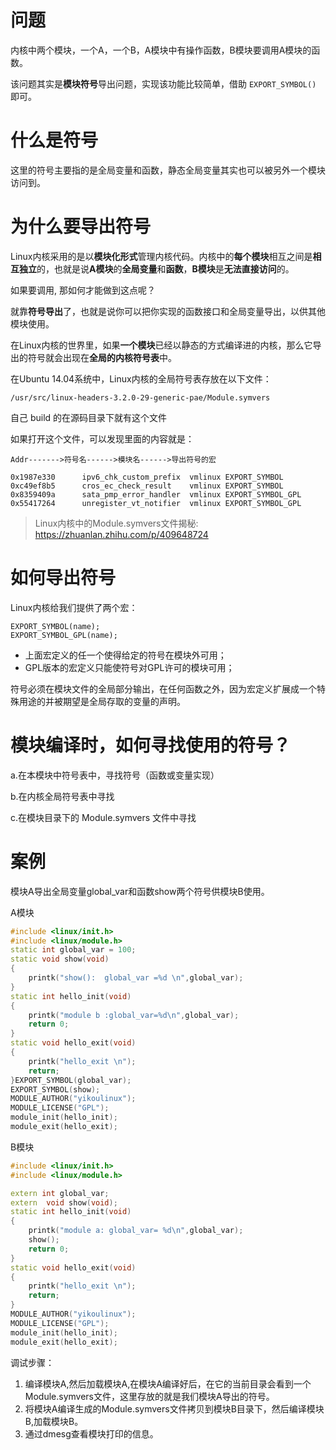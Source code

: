 
# 问题

内核中两个模块，一个A，一个B，A模块中有操作函数，B模块要调用A模块的函数。

该问题其实是**模块符号**导出问题，实现该功能比较简单，借助 `EXPORT_SYMBOL()` 即可。

# 什么是符号

这里的符号主要指的是全局变量和函数，静态全局变量其实也可以被另外一个模块访问到。

# 为什么要导出符号

Linux内核采用的是以**模块化形式**管理内核代码。内核中的**每个模块**相互之间是**相互独立**的，也就是说**A模块**的**全局变量**和**函数**，**B模块**是**无法直接访问**的。

如果要调用, 那如何才能做到这点呢？

就靠**符号导出**了，也就是说你可以把你实现的函数接口和全局变量导出，以供其他模块使用。

在Linux内核的世界里，如果**一个模块**已经以静态的方式编译进的内核，那么它导出的符号就会出现在**全局的内核符号表**中。

在Ubuntu 14.04系统中，Linux内核的全局符号表存放在以下文件：

```
/usr/src/linux-headers-3.2.0-29-generic-pae/Module.symvers
```

自己 build 的在源码目录下就有这个文件


如果打开这个文件，可以发现里面的内容就是：

```
Addr------->符号名------>模块名------>导出符号的宏
```

```
0x1987e330      ipv6_chk_custom_prefix  vmlinux EXPORT_SYMBOL
0xc49ef8b5      cros_ec_check_result    vmlinux EXPORT_SYMBOL
0x8359409a      sata_pmp_error_handler  vmlinux EXPORT_SYMBOL_GPL
0x55417264      unregister_vt_notifier  vmlinux EXPORT_SYMBOL_GPL
```

> Linux内核中的Module.symvers文件揭秘: https://zhuanlan.zhihu.com/p/409648724

# 如何导出符号

Linux内核给我们提供了两个宏：

```
EXPORT_SYMBOL(name);
EXPORT_SYMBOL_GPL(name);
```

* 上面宏定义的任一个使得给定的符号在模块外可用；
* GPL版本的宏定义只能使符号对GPL许可的模块可用；

符号必须在模块文件的全局部分输出，在任何函数之外，因为宏定义扩展成一个特殊用途的并被期望是全局存取的变量的声明。

# 模块编译时，如何寻找使用的符号？

a.在本模块中符号表中，寻找符号（函数或变量实现）

b.在内核全局符号表中寻找

c.在模块目录下的 Module.symvers 文件中寻找

# 案例

模块A导出全局变量global_var和函数show两个符号供模块B使用。

A模块

```cpp
#include <linux/init.h>
#include <linux/module.h>
static int global_var = 100;
static void show(void)
{
	printk("show():  global_var =%d \n",global_var);
}
static int hello_init(void)
{
	printk("module b :global_var=%d\n",global_var);
	return 0;
}
static void hello_exit(void)
{
	printk("hello_exit \n");
	return;
}EXPORT_SYMBOL(global_var);
EXPORT_SYMBOL(show);
MODULE_AUTHOR("yikoulinux");
MODULE_LICENSE("GPL");
module_init(hello_init);
module_exit(hello_exit);
```

B模块

```cpp
#include <linux/init.h>
#include <linux/module.h>

extern int global_var;
extern  void show(void);
static int hello_init(void)
{
	printk("module a: global_var= %d\n",global_var);
	show();
	return 0;
}
static void hello_exit(void)
{
	printk("hello_exit \n");
	return;
}
MODULE_AUTHOR("yikoulinux");
MODULE_LICENSE("GPL");
module_init(hello_init);
module_exit(hello_exit);
```

调试步骤：

1. 编译模块A,然后加载模块A,在模块A编译好后，在它的当前目录会看到一个Module.symvers文件，这里存放的就是我们模块A导出的符号。
2. 将模块A编译生成的Module.symvers文件拷贝到模块B目录下，然后编译模块B,加载模块B。
3. 通过dmesg查看模块打印的信息。


